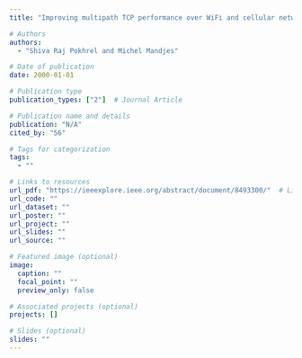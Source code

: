 ```yaml
---
title: "Improving multipath TCP performance over WiFi and cellular networks: An analytical approach"

# Authors
authors:
  - "Shiva Raj Pokhrel and Michel Mandjes"

# Date of publication
date: 2000-01-01

# Publication type
publication_types: ["2"]  # Journal Article

# Publication name and details
publication: "N/A"
cited_by: "56"

# Tags for categorization
tags:
  - ""

# Links to resources
url_pdf: "https://ieeexplore.ieee.org/abstract/document/8493300/"  # Link to the resource
url_code: ""
url_dataset: ""
url_poster: ""
url_project: ""
url_slides: ""
url_source: ""

# Featured image (optional)
image:
  caption: ""
  focal_point: ""
  preview_only: false

# Associated projects (optional)
projects: []

# Slides (optional)
slides: ""
---
```

